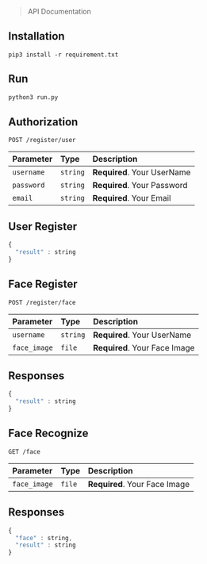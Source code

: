 > API Documentation

## Installation
```
pip3 install -r requirement.txt
```

## Run
```python
python3 run.py
```

## Authorization

```http
POST /register/user
```

| Parameter | Type | Description |
| :--- | :--- | :--- |
| `username` | `string` | **Required**. Your UserName |
| `password` | `string` | **Required**. Your Password |
| `email` | `string` | **Required**. Your Email |

## User Register

```javascript
{
  "result" : string
}
```

## Face Register

```http
POST /register/face
```

| Parameter | Type | Description |
| :--- | :--- | :--- |
| `username` | `string` | **Required**. Your UserName |
| `face_image` | `file` | **Required**. Your Face Image |

## Responses

```javascript
{
  "result" : string
}
```

## Face Recognize

```http
GET /face
```

| Parameter | Type | Description |
| :--- | :--- | :--- |
| `face_image` | `file` | **Required**. Your Face Image |

## Responses

```javascript
{
  "face" : string,
  "result" : string
}
```